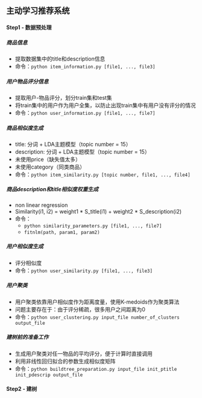 ## 主动学习推荐系统

#### Step1 - 数据预处理

##### 商品信息

- 提取数据集中的title和description信息
- 命令：`python item_information.py [file1, ..., file3]`

##### 用户物品评分信息

- 提取用户-物品评分，划分train集和test集
- 将train集中的用户作为用户全集，以防止出现train集中有用户没有评分的情况
- 命令：`python user_information.py [file1, ..., file7]`

##### 商品相似度生成

- title: 分词 + LDA主题模型（topic number = 15）
- description: 分词 + LDA主题模型（topic number = 15）
- 未使用price（缺失值太多）
- 未使用category（同类商品）
- 命令：`python item_similarity.py [topic number, file1, ..., file4]`

##### 商品description和title相似度权重生成

- non linear regression
- Similarity(i1, i2) = weight1 * S_title(i1) + weight2 * S_description(i2)
- 命令：
  - `python similarity_parameters.py [file1, ..., file7]`
  - `fitnlm(path, param1, param2)`


##### 用户相似度生成

- 评分相似度
- 命令：`python user_similarity.py [file1, ..., file3]`


##### 用户聚类

- 用户聚类依靠用户相似度作为距离度量，使用K-medoids作为聚类算法
- 问题主要存在于：由于评分稀疏，很多用户之间距离为0
- 命令：`python user_clustering.py input_file number_of_clusters output_file`

##### 建树前的准备工作

- 生成用户聚类对任一物品的平均评分，便于计算时直接调用
- 利用非线性回归拟合的参数生成相似度矩阵
- 命令：`python buildtree_preparation.py input_file init_ptitle init_pdescrip output_file`

#### Step2 - 建树

